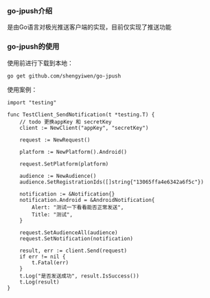 ### go-jpush介绍

是由Go语言对极光推送客户端的实现，目前仅实现了推送功能

### go-jpush的使用

使用前进行下载到本地：

    go get github.com/shengyiwen/go-jpush

使用案例：

    import "testing"
    
    func TestClient_SendNotification(t *testing.T) {
        // todo 更换appKey 和 secretKey
        client := NewClient("appKey", "secretKey")
    
        request := NewRequest()
    
        platform := NewPlatform().Android()
    
        request.SetPlatform(platform)
    
        audience := NewAudience()
        audience.SetRegistrationIds([]string{"13065ffa4e6342a6f5c"})
    
        notification := &Notification{}
        notification.Android = &AndroidNotification{
            Alert: "测试一下看看能否正常发送",
            Title: "测试",
        }
    
        request.SetAudienceAll(audience)
        request.SetNotification(notification)
    
        result, err := client.Send(request)
        if err != nil {
            t.Fatal(err)
        }
        t.Log("是否发送成功", result.IsSuccess())
        t.Log(result)
    }

